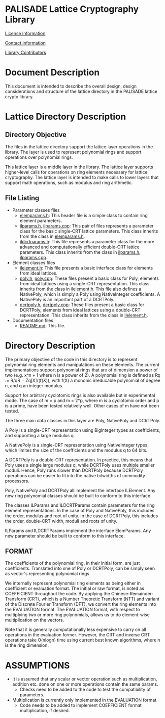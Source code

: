 PALISADE Lattice Cryptography Library
=====================================

[License Information](License.md)

[Contact Information](Contact.md)

[Library Contributors](Contributors.md)

Document Description
===================
This document is intended to describe the overall design, design considerations and structure of the lattice directory in the PALISADE lattice crypto library.

Lattice Directory Description
=============================

Directory Objective
-------------------
The files in the lattice directory support the lattice layer operations in the library.  The layer is used to represent polynomial rings
and support operations over polynomial rings.

This lattice layer is a middle layer in the library.
The lattice layer supports higher-level calls for operations on ring elements necessary for lattice cryptography.
The lattice layer is intended to make calls to lower layers that support math operations, such as modulus and ring arithmetic.  

File Listing
------------

* Parameter classes files
  - [elemparams.h](src/lib/lattice/elemparams.h): This header file is a simple class to contain ring element parameters.
  - [ilparams.h](src/lib/lattice/ilparams.h), [ilparams.cpp](src/lib/lattice/ilparams.cpp): This pair of files represents a parameter class for the basic single-CRT lattice parameters.  This class inherits from the class in [elemparams.h](src/lib/lattice/elemparams.h).
  - [ildcrtparams.h](src/lib/lattice/ildcrtparams.h): This file represents a parameter class for the more advanced and computationally efficient double-CRT lattice parameters.  This class inherits from the class in [ilparams.h](src/lib/lattice/ilparams.h), [ilparams.cpp](src/lib/lattice/ilparams.cpp).
* Element classes files
  - [ilelement.h](src/lib/lattice/ilelement.h): This file presents a basic interface class for elements from ideal lattices.
  - [poly.h](src/lib/lattice/poly.h), [poly.cpp](src/lib/lattice/poly.cpp): These files present a basic class for Poly, elements from ideal lattices using a single-CRT representation.  This class inherits from the class in [ilelement.h](src/lib/lattice/ilelement.h). This file also defines a NativePoly, which is simply a Poly using NativeInteger coefficients. A NativePoly is an important part of a DCRTPoly.
  - [dcrtpoly.h](src/lib/lattice/dcrtpoly.h), [dcrtpoly.cpp](src/lib/lattice/dcrtpoly.cpp): These files present a basic class for DCRTPoly, elements from ideal lattices using a double-CRT representation.  This class inherits from the class in [ilelement.h](src/lib/lattice/ilelement.h).
* Documentation files
  - [README.md](src/lib/lattice/README.md): This file.



Directory Description
=====================

The primary objective of the code in this directory is to represent polynomial ring elements and manipulations on these elements.  The current implementations support polynomial rings that are of dimension a power of two (e.g. x^n + 1 where n is a power of 2).  A polynomial ring is defined as Rq := R/qR = Zq[X]/(f(X)), with f(X) a mononic irreducable polynomial of degree n, and q an integer modulus. 

Support for arbitrary cyclotomic rings is also available but in experimental mode. The case of m = p and m = 2*p, where m is a cyclotomic order and p is a prime, have been tested relatively well. Other cases of m have not been tested.

The three main data classes in this layer are Poly, NativePoly and DCRTPoly.

A Poly is a single-CRT representation using BigInteger types as coefficients, and supporting a large modulus q.

A NativePoly is a single-CRT representation using NativeInteger types, which limites the size of the coefficients and the modulus q to 64 bits.

A DCRTPoly is a double-CRT representation.  In practice, this means that Poly uses a single large modulus q, while  DCRTPoly uses multiple smaller moduli.  Hence, Poly runs slower than DCRTPoly because DCRTPoly operations can be easier to fit into the native bitwidths of commodity processors.

Poly, NativePoly and DCRTPoly all implement the interface ILElement.  Any new ring polynomial classes should be built to conform to this interface.

The classes ILParams and ILDCRTParams contain parameters for the ring element representations.  In the case of Poly and NativePoly, this includes the order, modulus and root of unity.  In the case of DCRTPoly, this includes the order, double-CRT width, moduli and roots of unity.

ILParams and ILDCRTParams implement the interface ElemParams.  Any new parameter should be built to conform to this interface.

FORMAT
------
The coefficients of the polynomial ring, in their initial form, are just coefficients.
Translated into one of Poly or DCRTPoly, can be simply seen
as vector's representing polynomial rings.

We internally represent polynomial ring elements as being either in coefficient or evaluation format.  The initial or raw format, is noted as COEFFICIENT throughout the code. By applying the Chinese-Remainder-Transform (CRT), which is a Number Theoretic Transform (NTT)  and variant of the Discrete Fourier Transform (DFT), we convert the ring elements into the EVALUATION format. The EVALUATION format, with respect to multiplying two or more ring polynomials, allows us to do element-wise multiplication on the vectors.

Note that it is generally computationally less expensive to carry on all operations in the evaluation former.  However, the CRT and inverse CRT operations take O(nlogn) time using current best known algorithms, where n is the ring dimension.

ASSUMPTIONS
===========

* It is assumed that any scalar or vector operation such as multiplication, addition etc. done on one or more operations contain the same params.
  - Checks need to be added to the code to test the compatibility of parameters.
* Multiplication is currently only implemented in the EVALUATION format.
  - Code needs to be added to implement COEFFICIENT format multiplication, if desired.
